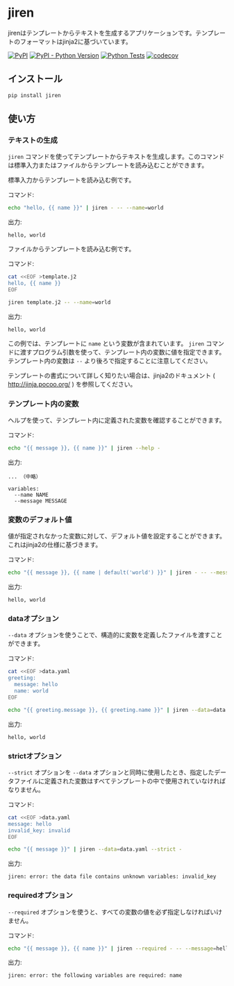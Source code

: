 # jiren

jirenはテンプレートからテキストを生成するアプリケーションです。テンプレートのフォーマットはjinja2に基づいています。

[![PyPI](https://img.shields.io/pypi/v/jiren)](https://pypi.org/project/jiren/)
[![PyPI - Python Version](https://img.shields.io/pypi/pyversions/jiren)](https://pypi.org/project/jiren/)
[![Python Tests](https://github.com/speg03/jiren/actions/workflows/python-tests.yml/badge.svg)](https://github.com/speg03/jiren/actions/workflows/python-tests.yml)
[![codecov](https://codecov.io/gh/speg03/jiren/branch/main/graph/badge.svg?token=bFdpze6ELR)](https://codecov.io/gh/speg03/jiren)

## インストール

```sh
pip install jiren
```

## 使い方

### テキストの生成

`jiren` コマンドを使ってテンプレートからテキストを生成します。このコマンドは標準入力またはファイルからテンプレートを読み込むことができます。

標準入力からテンプレートを読み込む例です。

コマンド:
```sh
echo "hello, {{ name }}" | jiren - -- --name=world
```
出力:
```
hello, world
```

ファイルからテンプレートを読み込む例です。

コマンド:
```sh
cat <<EOF >template.j2
hello, {{ name }}
EOF

jiren template.j2 -- --name=world
```
出力:
```
hello, world
```

この例では、テンプレートに `name` という変数が含まれています。 `jiren` コマンドに渡すプログラム引数を使って、テンプレート内の変数に値を指定できます。テンプレート内の変数は `--` より後ろで指定することに注意してください。

テンプレートの書式について詳しく知りたい場合は、jinja2のドキュメント ( http://jinja.pocoo.org/ ) を参照してください。


### テンプレート内の変数

ヘルプを使って、テンプレート内に定義された変数を確認することができます。

コマンド:
```sh
echo "{{ message }}, {{ name }}" | jiren --help -
```
出力:
```
... （中略）

variables:
  --name NAME
  --message MESSAGE
```


### 変数のデフォルト値

値が指定されなかった変数に対して、デフォルト値を設定することができます。これはjinja2の仕様に基づきます。

コマンド:
```sh
echo "{{ message }}, {{ name | default('world') }}" | jiren - -- --message=hello
```
出力:
```
hello, world
```


### dataオプション

`--data` オプションを使うことで、構造的に変数を定義したファイルを渡すことができます。

コマンド:
```sh
cat <<EOF >data.yaml
greeting:
  message: hello
  name: world
EOF

echo "{{ greeting.message }}, {{ greeting.name }}" | jiren --data=data.yaml -
```
出力:
```
hello, world
```


### strictオプション

`--strict` オプションを `--data` オプションと同時に使用したとき、指定したデータファイルに定義された変数はすべてテンプレートの中で使用されていなければなりません。

コマンド:
```sh
cat <<EOF >data.yaml
message: hello
invalid_key: invalid
EOF

echo "{{ message }}" | jiren --data=data.yaml --strict -
```
出力:
```
jiren: error: the data file contains unknown variables: invalid_key
```


### requiredオプション

`--required` オプションを使うと、すべての変数の値を必ず指定しなければいけません。

コマンド:
```sh
echo "{{ message }}, {{ name }}" | jiren --required - -- --message=hello
```
出力:
```
jiren: error: the following variables are required: name
```
